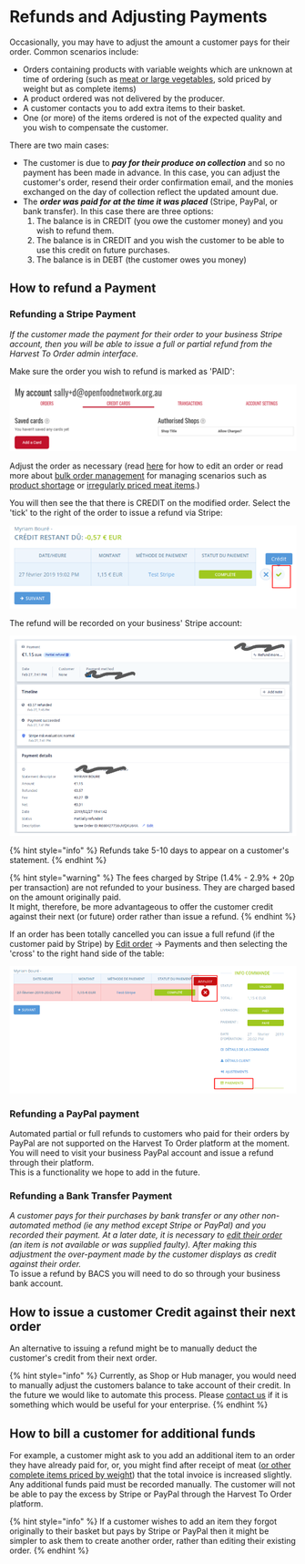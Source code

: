 # Refunds and Adjusting Payments

Occasionally, you may have to adjust the amount a customer pays for their order. Common scenarios include:

* Orders containing products with variable weights which are unknown at time of ordering \(such as [meat or large vegetables](../products-1/pricing-irregular-items-kg.md), sold priced by weight but as complete items\)
* A product ordered was not delivered by the producer.
* A customer contacts you to add extra items to their basket.
* One \(or more\) of the items ordered is not of the expected quality and you wish to compensate the customer.

 There are two main cases:

* The customer is due to _**pay for their produce on collection**_ and so no payment has been made in advance. In this case, you can adjust the customer's order, resend their order confirmation email, and the monies exchanged on the day of collection reflect the updated amount due.
* The _**order was paid for at the time it was placed**_ \(Stripe, PayPal, or bank transfer\). In this case there are three options:
  1. The balance is in CREDIT \(you owe the customer money\) and you wish to refund them.
  2. The balance is in CREDIT and you wish the customer to be able to use this credit on future purchases.
  3. The balance is in DEBT \(the customer owes you money\) 

## How to refund a Payment

### Refunding a Stripe Payment

_If the customer made the payment for their order to your business Stripe account, then you will be able to issue a full or partial refund from the Harvest To Order admin interface._

Make sure the order you wish to refund is marked as 'PAID':

![](../../.gitbook/assets/image%20%2817%29.png)

Adjust the order as necessary \(read [here](view-orders.md#editing-an-order) for how to edit an order or read more about [bulk order management](view-orders.md#bulk-order-management) for managing scenarios such as [product shortage](view-orders.md#example-1-you-have-a-stock-shortage-and-must-reduce-customer-order-quantities-for-a-certain-product) or [irregularly priced meat items](../products-1/pricing-irregular-items-kg.md).\)

You will then see the that there is CREDIT on the modified order.  Select the 'tick' to the right of the order to issue a refund via Stripe:

![](../../.gitbook/assets/capture-du-2019-02-27-20-04-19.png)

The refund will be recorded on your business' Stripe account:

![](../../.gitbook/assets/stripecredit.png)

{% hint style="info" %}
Refunds take 5-10 days to appear on a customer's statement.
{% endhint %}

{% hint style="warning" %}
The fees charged by Stripe \(1.4% - 2.9% + 20p per transaction\) are not refunded to your business. They are charged based on the amount originally paid.   
It might, therefore, be more advantageous to offer the customer credit against their next \(or future\) order rather than issue a refund.
{% endhint %}

If an order has been totally cancelled you can issue a full refund \(if the customer paid by Stripe\) by [Edit order](view-orders.md#editing-an-order) -&gt; Payments and then selecting the 'cross' to the right hand side of the table:

![](../../.gitbook/assets/stripefullrefund.png)

### Refunding a PayPal payment

Automated partial or full refunds to customers who paid for their orders by PayPal are not supported on the Harvest To Order platform at the moment. You will need to visit your business PayPal account and issue a refund through their platform.  
This is a functionality we hope to add in the future.

### Refunding a Bank Transfer Payment

_A customer pays for their purchases by bank transfer or any other non-automated method \(ie any method except Stripe or PayPal\) and you recorded their payment.  At a later date, it is necessary to_ [_edit their order_](view-orders.md#editing-an-order) _\(an item is not available or was supplied faulty\). After making this adjustment the over-payment made by the customer displays as credit against their order._  
To issue a refund by BACS you will need to do so through your business bank account.

## How to issue a customer Credit against their next order

An alternative to issuing a refund might be to manually deduct the customer's credit from their next order.

{% hint style="info" %}
Currently, as Shop or Hub manager, you would need to manually adjust the customers balance to take account of their credit.  In the future we would like to automate this process.  Please [contact us](https://www.harvesttoorder.com/find-your-local-open-food-network/) if it is something which would be useful for your enterprise.
{% endhint %}

## How to bill a customer for additional funds

For example, a customer might ask to you add an additional item to an order they have already paid for, or, you might find after receipt of meat \([or other complete items priced by weight](../products-1/pricing-irregular-items-kg.md)\) that the total invoice is increased slightly.  
Any additional funds paid must be recorded manually. The customer will not be able to pay the excess by Stripe or PayPal through the Harvest To Order platform.

{% hint style="info" %}
If a customer wishes to add an item they forgot originally to their basket but pays by Stripe or PayPal then it might be simpler to ask them to create another order, rather than editing their existing order.
{% endhint %}

